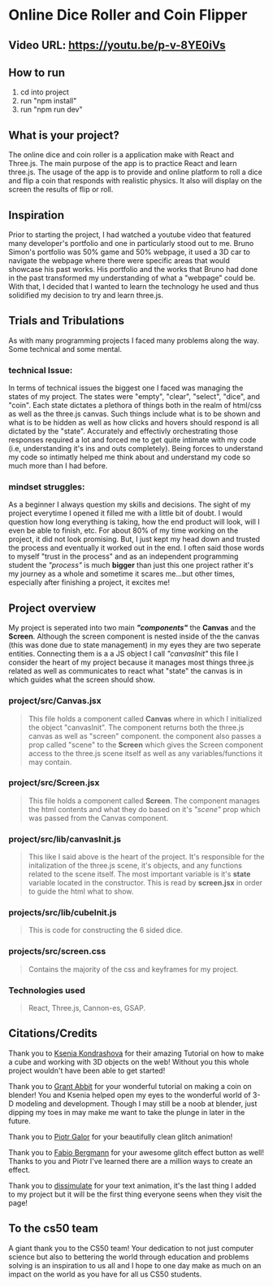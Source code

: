 # Online Dice Roller and Coin Flipper
## Video URL: https://youtu.be/p-v-8YE0iVs

## How to run
1. cd into project
2. run "npm install"
3. run "npm run dev" 


## What is your project?
The online dice and coin roller is a application make with React and Three.js. The main purpose of the app is to practice React and learn three.js. The usage of the app is to provide and online platform to roll a dice and flip a coin that responds with realistic physics. It also will display on the screen the results of flip or roll. 

## Inspiration 
Prior to starting the project, I had watched a youtube video that featured many developer's portfolio and one in particularly stood out to me. Bruno Simon's portfolio was 50% game and 50% webpage, it used a 3D car to navigate the webpage where there were specific areas that would showcase his past works. His portfolio and the works that Bruno had done in the past transformed my understanding of what a "webpage" could be. With that, I decided that I wanted to learn the technology he used and thus solidified my decision to try and learn three.js.

## Trials and Tribulations
As with many programming projects I faced many problems along the way. Some technical and some mental. 

### technical Issue:
In terms of technical issues the biggest one I faced was managing the states of my project. The states were "empty", "clear", "select", "dice", and "coin". Each state dictates a plethora of things both in the realm of html/css as well as the three.js canvas. Such things include what is to be shown and what is to be hidden as well as how clicks and hovers should respond is all dictated by the "state". Accurately and effectivly orchestrating those responses required a lot and forced me to get quite intimate with my code (i.e, understanding it's ins and outs completely). Being forces to understand my code so intimatly helped me think about and understand my code so much more than I had before.      

### mindset struggles:
As a beginner I always question my skills and decisions. The sight of my project everytime I opened it filled me with a little bit of doubt. I would question how long everything is taking, how the end product will look, will I even be able to finish, etc. For about 80% of my time working on the project, it did not look promising. But, I just kept my head down and trusted the process and eventually it worked out in the end. I often said those words to myself "trust in the process" and as an independent programming student the *"process"* is much **bigger** than just this one project rather it's my journey as a whole and sometime it scares me...but other times, especially after finishing a project, it excites me!

## Project overview

My project is seperated into two main ***"components"*** the **Canvas** and the **Screen**. Although the screen component is nested inside of the the canvas (this was done due to state management) in my eyes they are two seperate entities. Connecting them is a a JS object I call *"canvasInit"* this file I consider the heart of my project because it manages most things three.js related as well as communicates to react what "state" the canvas is in which guides what the screen should show. 

### project/src/Canvas.jsx
>This file holds a component called **Canvas** where in which I initialized the object "canvasInit". The component returns both the three.js canvas as well as "screen" component. the component also passes a prop called "scene" to the **Screen** which gives the Screen component access to the three.js scene itself as well as any variables/functions it may contain.

### project/src/Screen.jsx
>This file holds a component called **Screen**. The component manages the html contents and what they do based on it's *"scene"* prop which was passed from the Canvas component. 

### project/src/lib/canvasInit.js
>This like I said above is the heart of the project. It's responsible for the initalization of the three.js scene, it's objects, and any functions related to the scene itself. The most important variable is it's **state** variable located in the constructor. This is read by **screen.jsx** in order to guide the html what to show.

### projects/src/lib/cubeInit.js
>This is code for constructing the 6 sided dice. 

### projects/src/screen.css
>Contains the majority of the css and keyframes for my project.

### Technologies used
> React, Three.js, Cannon-es, GSAP. 

## Citations/Credits
Thank you to [Ksenia Kondrashova](https://tympanus.net/codrops/2023/01/25/crafting-a-dice-roller-with-three-js-and-cannon-es/) for their amazing Tutorial on how to make a cube and working with 3D objects on the web! Without you this whole project wouldn't have been able to get started!

Thank you to [Grant Abbit](https://www.youtube.com/watch?v=r8ltW7pAN6M) for your wonderful tutorial on making a coin on blender! 
You and Ksenia helped open my eyes to the wonderful world of 3-D modeling and development. Though I may still be a noob at blender, just dipping my toes in may make me want to take the plunge in later in the future.

Thank you to [Piotr Galor](https://codepen.io/pgalor/pen/OeRWJQ) for your beautifully clean glitch animation!

Thank you to [Fabio Bergmann](https://codepen.io/fabiocberg/pen/wvqpXqg) for your awesome glitch effect button as well! Thanks to you and Piotr I've learned there are a million ways to create an effect.

Thank you to [dissimulate](https://codepen.io/dissimulate/pen/nmJyyg) for your text animation, it's the last thing I added to my project but it will be the first thing everyone seens when they visit the page!


## To the cs50 team
A giant thank you to the CS50 team! Your dedication to not just computer science but also to bettering the world through education and problems solving is an inspiration to us all and I hope to one day make as much on an impact on the world as you have for all us CS50 students.







